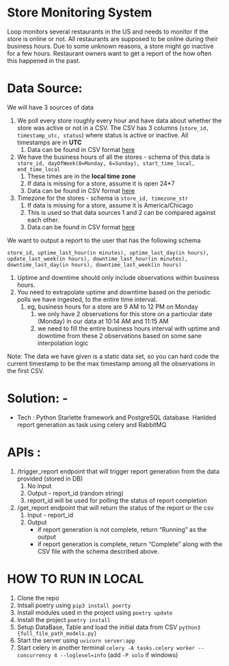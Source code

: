 # Store Monitoring System

Loop monitors several restaurants in the US and needs to monitor if the store is online or not. All restaurants are supposed to be online during their business hours. Due to some unknown reasons, a store might go inactive for a few hours. Restaurant owners want to get a report of the how often this happened in the past.


# Data Source: 
We will have 3 sources of data 

1. We poll every store roughly every hour and have data about whether the store was active or not in a CSV.  The CSV has 3 columns (`store_id, timestamp_utc, status`) where status is active or inactive.  All timestamps are in **UTC**
    1. Data can be found in CSV format [here](https://drive.google.com/file/d/1UIx1hVJ7qt_6oQoGZgb8B3P2vd1FD025/view?usp=sharing)
2. We have the business hours of all the stores - schema of this data is `store_id, dayOfWeek(0=Monday, 6=Sunday), start_time_local, end_time_local`
    1. These times are in the **local time zone**
    2. If data is missing for a store, assume it is open 24*7
    3. Data can be found in CSV format [here](https://drive.google.com/file/d/1va1X3ydSh-0Rt1hsy2QSnHRA4w57PcXg/view?usp=sharing)
3. Timezone for the stores - schema is `store_id, timezone_str`
    1. If data is missing for a store, assume it is America/Chicago
    2. This is used so that data sources 1 and 2 can be compared against each other. 
    3. Data can be found in CSV format [here](https://drive.google.com/file/d/101P9quxHoMZMZCVWQ5o-shonk2lgK1-o/view?usp=sharing)

We want to output a report to the user that has the following schema

`store_id, uptime_last_hour(in minutes), uptime_last_day(in hours), update_last_week(in hours), downtime_last_hour(in minutes), downtime_last_day(in hours), downtime_last_week(in hours)` 

1. Uptime and downtime should only include observations within business hours. 
2. You need to extrapolate uptime and downtime based on the periodic polls we have ingested, to the entire time interval.
    1. eg, business hours for a store are 9 AM to 12 PM on Monday
        1. we only have 2 observations for this store on a particular date (Monday) in our data at 10:14 AM and 11:15 AM
        2. we need to fill the entire business hours interval with uptime and downtime from these 2 observations based on some sane interpolation logic

Note: The data we have given is a static data set, so you can hard code the current timestamp to be the max timestamp among all the observations in the first CSV.
# Solution: - 

- Tech :
Python Starlette framework and PostgreSQL database.
Hanlded report generation as task using celery and RabbitMQ



# APIs :

1. /trigger_report endpoint that will trigger report generation from the data provided (stored in DB)
    1. No input 
    2. Output - report_id (random string) 
    3. report_id will be used for polling the status of report completion
2. /get_report endpoint that will return the status of the report or the csv
    1. Input - report_id
    2. Output
        - if report generation is not complete, return “Running” as the output
        - if report generation is complete, return “Complete” along with the CSV file with the schema described above.

# HOW TO RUN IN LOCAL

1. Clone the repo
2. Intsall poetry using `pip3 install poerty`
3. Install modules used in the project using `poetry update`
4. Install the project `poetry install`
5. Setup DataBase, Table and load the initial data from CSV `python3 {full_file_path_models.py}`
6. Start the server using `uvicorn server:app`
7. Start celery in another terminal `celery -A tasks.celery worker --concurrency 4 --loglevel=info` (add `-P solo` if windows)